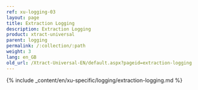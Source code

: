 ```yaml
---
ref: xu-logging-03
layout: page
title: Extraction Logging
description: Extraction Logging
product: xtract-universal
parent: logging
permalink: /:collection/:path
weight: 3
lang: en_GB
old_url: /Xtract-Universal-EN/default.aspx?pageid=extraction-logging
---
```

{% include _content/en/xu-specific/logging/extraction-logging.md %}